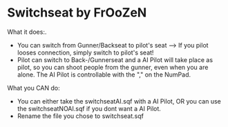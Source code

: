 Switchseat by FrOoZeN
==========

What it does:. 
- You can switch from Gunner/Backseat to pilot's seat --> If you pilot looses connection, simply switch to pilot's seat! 
- Pilot can switch to Back-/Gunnerseat and a AI Pilot will take place as pilot, so you can shoot people from the gunner, even when you are alone. The AI Pilot is controllable with the "," on the NumPad. 

What you CAN do:
- You can either take the switchseatAI.sqf with a AI Pilot, OR you can use the switchseatNOAI.sqf if you dont want a AI Pilot.
- Rename the file you chose to switchseat.sqf
